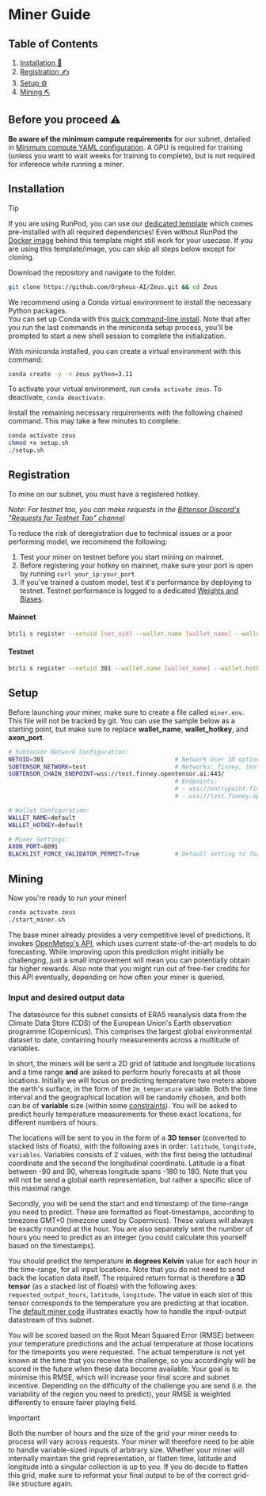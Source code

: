 # Miner Guide

## Table of Contents

1. [Installation 🔧](#installation)
2. [Registration ✍️](#registration)
3. [Setup ⚙️](#setup)
3. [Mining ⛏️](#mining)

## Before you proceed ⚠️

**Be aware of the minimum compute requirements** for our subnet, detailed in [Minimum compute YAML configuration](../min_compute.yml). A GPU is required for training (unless you want to wait weeks for training to complete), but is not required for inference while running a miner.

## Installation
> [!TIP]
> If you are using RunPod, you can use our [dedicated template](https://runpod.io/console/deploy?template=x2lktx2xex&ref=97t9kcqz) which comes pre-installed with all required dependencies! Even without RunPod the [Docker image](https://hub.docker.com/repository/docker/ericorpheus/zeus/) behind this template might still work for your usecase. If you are using this template/image, you can skip all steps below except for cloning.

Download the repository and navigate to the folder.
```bash
git clone https://github.com/Orpheus-AI/Zeus.git && cd Zeus
```

We recommend using a Conda virtual environment to install the necessary Python packages.<br>
You can set up Conda with this [quick command-line install](https://docs.anaconda.com/free/miniconda/#quick-command-line-install). Note that after you run the last commands in the miniconda setup process, you'll be prompted to start a new shell session to complete the initialization. 

With miniconda installed, you can create a virtual environment with this command:

```bash
conda create -y -n zeus python=3.11
```

To activate your virtual environment, run `conda activate zeus`. To deactivate, `conda deactivate`.

Install the remaining necessary requirements with the following chained command. This may take a few minutes to complete.

```bash
conda activate zeus
chmod +x setup.sh 
./setup.sh
```


## Registration

To mine on our subnet, you must have a registered hotkey.

*Note: For testnet tao, you can make requests in the [Bittensor Discord's "Requests for Testnet Tao" channel](https://discord.com/channels/799672011265015819/1190048018184011867)*

To reduce the risk of deregistration due to technical issues or a poor performing model, we recommend the following:
1. Test your miner on testnet before you start mining on mainnet.
2. Before registering your hotkey on mainnet, make sure your port is open by running `curl your_ip:your_port`
3. If you've trained a custom model, test it's performance by deploying to testnet. Testnet performance is logged to a dedicated [Weights and Biases](https://wandb.ai/orpheus-ai/climate-subnet).


#### Mainnet

```bash
btcli s register --netuid [net_uid] --wallet.name [wallet_name] --wallet.hotkey [wallet.hotkey] --subtensor.network finney
```

#### Testnet

```bash
btcli s register --netuid 301 --wallet.name [wallet_name] --wallet.hotkey [wallet.hotkey] --subtensor.network test
```

## Setup
Before launching your miner, make sure to create a file called `miner.env`. This file will not be tracked by git. 
You can use the sample below as a starting point, but make sure to replace **wallet_name**, **wallet_hotkey**, and **axon_port**.


```bash
# Subtensor Network Configuration:
NETUID=301                                     # Network User ID options: ?,301
SUBTENSOR_NETWORK=test                         # Networks: finney, test, local
SUBTENSOR_CHAIN_ENDPOINT=wss://test.finney.opentensor.ai:443/
                                               # Endpoints:
                                               # - wss://entrypoint-finney.opentensor.ai:443
                                               # - wss://test.finney.opentensor.ai:443/

# Wallet Configuration:
WALLET_NAME=default
WALLET_HOTKEY=default

# Miner Settings:
AXON_PORT=8091
BLACKLIST_FORCE_VALIDATOR_PERMIT=True          # Default setting to force validator permit for blacklisting
```

## Mining
Now you're ready to run your miner!

```bash
conda activate zeus
./start_miner.sh
```

The base miner already provides a very competitive level of predictions. It invokes [OpenMeteo's API](https://open-meteo.com/), which uses current state-of-the-art models to do forecasting. While improving upon this prediction might initially be challenging, just a small improvement will mean you can potentially obtain far higher rewards. Also note that you might run out of free-tier credits for this API eventually, depending on how often your miner is queried.

### Input and desired output data
The datasource for this subnet consists of ERA5 reanalysis data from the Climate Data Store (CDS) of the European Union's Earth observation programme (Copernicus). This comprises the largest global environmental dataset to date, containing hourly measurements across a multitude of variables. 

In short, the miners will be sent a 2D grid of latitude and longitude locations and a time range **and** are asked to perform hourly forecasts at all those locations. Initially we will focus on predicting temperature two meters above the earth's surface, in the form of the `2m_temperature` variable. Both the time interval and the geographical location will be randomly chosen, and both can be of **variable** size (within some [constraints](../zeus/validator/constants.py)). You will be asked to predict hourly temperature measurements for these exact locations, for different numbers of hours.

The locations will be sent to you in the form of a **3D tensor** (converted to stacked lists of floats), with the following axes in order: `latitude`, `longitude`, `variables`. Variables consists of 2 values, with the first being the latitudinal coordinate and the second the longitudinal coordinate. Latitude is a float between -90 and 90, whereas longitude spans -180 to 180. Note that you will not be send a global earth representation, but rather a specific slice of this maximal range. 

Secondly, you will be send the start and end timestamp of the time-range you need to predict. These are formatted as float-timestamps, according to timezone GMT+0 (timezone used by Copernicus). These values will always be exactly rounded at the hour. You are also separately sent the number of hours you need to predict as an integer (you could calculate this yourself based on the timestamps). 

You should predict the temperature **in degrees Kelvin** value for each hour in the time-range, for all input locations. Note that you do not need to send back the location data itself. The required return format is therefore a **3D tensor** (as a stacked list of floats) with the following axes: `requested_output_hours`, `latitude`, `longitude`. The value in each slot of this tensor corresponds to the temperature you are predicting at that location. The [default miner code](../neurons/miner.py) illustrates exactly how to handle the input-output datastream of this subnet. 

You will be scored based on the Root Mean Squared Error (RMSE) between your temperature predictions and the actual temperature at those locations for the timepoints you were requested. The actual temperature is not yet known at the time that you receive the challenge, so you accordingly will be scored in the future when these data become available. Your goal is to minimise this RMSE, which will increase your final score and subnet incentive. Depending on the difficulty of the challenge you are send (i.e. the variability of the region you need to predict), your RMSE is weighted differently to ensure fairer playing field. 

> [!IMPORTANT]
> Both the number of hours and the size of the grid your miner needs to process will vary across requests. Your miner will therefore need to be able to handle variable-sized inputs of arbitrary size. Whether your miner will internally maintain the grid representation, or flatten time, latitude and longitude into a singular collection is up to you. If you do decide to flatten this grid, make sure to reformat your final output to be of the correct grid-like structure again.




